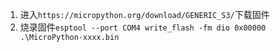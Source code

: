 1. 进入`https://micropython.org/download/GENERIC_S3/`下载固件
2. 烧录固件`esptool --port COM4 write_flash -fm dio 0x00000 .\MicroPython-xxxx.bin`